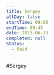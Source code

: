 ```yaml
---
title: Sergey
allDay: false
startTime: 09:00
endTime: 09:45
date: 2023-06-13
completed: null
Status:
  - Paid
---
```

#Sergey 
